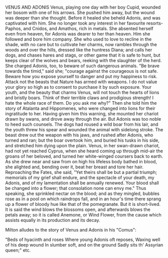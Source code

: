 VENUS AND ADONIS
  Venus, playing one day with her boy Cupid, wounded her bosom with
  one of his arrows. She pushed him away, but the wound was deeper
  than she thought. Before it healed she beheld Adonis, and was
  captivated with him. She no longer took any interest in her
  favourite resorts- Paphos, and Cnidos, and Amathos, rich in metals.
  She absented herself even from heaven, for Adonis was dearer to her
  than heaven. Him she followed and bore him company. She who used to
  love to recline in the shade, with no care but to cultivate her
  charms, now rambles through the woods and over the hills, dressed like
  the huntress Diana; and calls her dogs, and chases hares and stags, or
  other game that it is safe to hunt, but keeps clear of the wolves
  and bears, reeking with the slaughter of the herd. She charged Adonis,
  too, to beware of such dangerous animals. "Be brave towards the
  timid," said she; "courage against the courageous is not safe.
  Beware how you expose yourself to danger and put my happiness to risk.
  Attack not the beasts that Nature has armed with weapons. I do not
  value your glory so high as to consent to purchase it by such
  exposure. Your youth, and the beauty that charms Venus, will not touch
  the hearts of lions and bristly boars. Think of their terrible claws
  and prodigious strength! I hate the whole race of them. Do you ask
  me why?" Then she told him the story of Atalanta and Hippomenes, who
  were changed into lions for their ingratitude to her.
  Having given him this warning, she mounted her chariot drawn by
  swans, and drove away through the air. But Adonis was too noble to
  heed such counsels. The dogs had roused a wild boar from his lair, and
  the youth threw his spear and wounded the animal with sidelong stroke.
  The beast drew out the weapon with his jaws, and rushed after
  Adonis, who turned and ran; but the boar overtook him, and buried
  his tusks in his side, and stretched him dying upon the plain.
  Venus, in her swan-drawn chariot, had not yet reached Cyprus, when
  she heard coming up through mid-air the groans of her beloved, and
  turned her white-winged coursers back to earth. As she drew near and
  saw from on high his lifeless body bathed in blood, she alighted
  and, bending over it, beat her breast and tore her hair. Reproaching
  the Fates, she said, "Yet theirs shall be but a partial triumph;
  memorials of my grief shall endure, and the spectacle of your death,
  my Adonis, and of my lamentation shall be annually renewed. Your blood
  shall be changed into a flower; that consolation none can envy me."
  Thus speaking, she sprinkled nectar on the blood; and as they mingled,
  bubbles rose as in a pool on which raindrops fall, and in an hour's
  time there sprang up a flower of bloody hue like that of the
  pomegranate. But it is short-lived. It is said the wind blows the
  blossoms open, and afterwards blows the petals away; so it is called
  Anemone, or Wind Flower, from the cause which assists equally in its
  production and its decay.

  Milton alludes to the story of Venus and Adonis in his "Comus":

  "Beds of hyacinth and roses
  Where young Adonis oft reposes,
  Waxing well of his deep wound
  In slumber soft, and on the ground
  Sadly sits th' Assyrian queen;" etc.